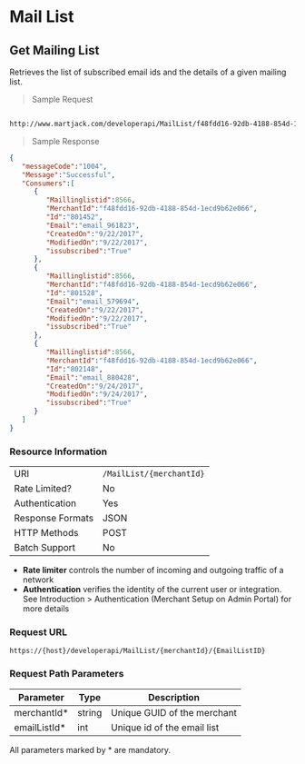 # Mail List


## Get Mailing List

Retrieves the list of subscribed  email ids and the details of a given mailing list.

> Sample Request

```html

http://www.martjack.com/developerapi/MailList/f48fdd16-92db-4188-854d-1ecd9b62d066/8566
```

> Sample Response

```json
{
   "messageCode":"1004",
   "Message":"Successful",
   "Consumers":[
      {
         "Maillinglistid":8566,
         "MerchantId":"f48fdd16-92db-4188-854d-1ecd9b62e066",
         "Id":"801452",
         "Email":"email_961823",
         "CreatedOn":"9/22/2017",
         "ModifiedOn":"9/22/2017",
         "issubscribed":"True"
      },
      {
         "Maillinglistid":8566,
         "MerchantId":"f48fdd16-92db-4188-854d-1ecd9b62e066",
         "Id":"801528",
         "Email":"email_579694",
         "CreatedOn":"9/22/2017",
         "ModifiedOn":"9/22/2017",
         "issubscribed":"True"
      },
      {
         "Maillinglistid":8566,
         "MerchantId":"f48fdd16-92db-4188-854d-1ecd9b62e066",
         "Id":"802148",
         "Email":"email_880428",
         "CreatedOn":"9/24/2017",
         "ModifiedOn":"9/24/2017",
         "issubscribed":"True"
      }
   ]
}

```



### Resource Information
| | |
--------- | ----------- |
URI | `/MailList/{merchantId}`
Rate Limited? | No
Authentication | Yes
Response Formats | JSON
HTTP Methods | POST
Batch Support | No

* **Rate limiter** controls the number of incoming and outgoing traffic of a network
* **Authentication** verifies the identity of the current user or integration. See Introduction > Authentication (Merchant Setup on Admin Portal) for more details

### Request URL

`https://{host}/developerapi/MailList/{merchantId}/{EmailListID}`


### Request Path Parameters

Parameter | Type | Description
-------- | ----- | -----------
merchantId* | string | Unique GUID of the merchant
emailListId* | int | Unique id of the email list

<aside class="notice">All parameters marked by * are mandatory.</aside>




